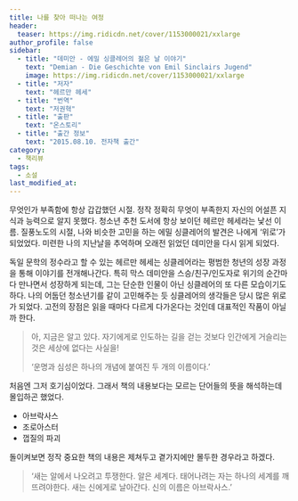 ```yaml
---
title: 나를 찾아 떠나는 여정
header:
  teaser: https://img.ridicdn.net/cover/1153000021/xxlarge
author_profile: false
sidebar:
  - title: "데미안 - 에밀 싱클레어의 젊은 날 이야기"
    text: "Demian - Die Geschichte von Emil Sinclairs Jugend"
    image: https://img.ridicdn.net/cover/1153000021/xxlarge
  - title: "저자"
    text: "헤르만 헤세"
  - title: "번역"
    text: "저권혁"
  - title: "출판"
    text: "온스토리"
  - title: "출간 정보"
    text: "2015.08.10. 전자책 출간"
category:
  - 책리뷰
tags:
  - 소설
last_modified_at:
---
```


무엇인가 부족함에 항상 갑갑했던 시절. 정작 정확히 무엇이 부족한지 자신의 어설픈 지식과 능력으로 알지 못했다. 청소년 추천 도서에 항상 보이던 헤르만 헤세라는 낯선 이름. 질풍노도의 시절, 나와 비슷한 고민을 하는 에밀 싱클레어의 발견은 나에게 ‘위로’가 되었었다. 미련한 나의 지난날을 추억하며 오래전 읽었던 데미안을 다시 읽게 되었다. 

독일 문학의 정수라고 할 수 있는 헤르만 헤세는 싱클레어라는 평범한 청년의 성장 과정을 통해 이야기를 전개해나간다. 특히 막스 데미안을 스승/친구/인도자로 위기의 순간마다 만나면서 성장하게 되는데, 그는 단순한 인물이 아닌 싱클레어의 또 다른 모습이기도 하다. 나의 어둡던 청소년기를 같이 고민해주는 듯 싱클레어의 생각들은 당시 많은 위로가 되었다. 고전의 장점은 읽을 때마다 다르게 다가온다는 것인데 대표적인 작품이 아닐까 한다. 

> 아, 지금은 알고 있다. 자기에게로 인도하는 길을 걷는 것보다 인간에게 거슬리는 것은 세상에 없다는 사실을!
>
> ‘운명과 심성은 하나의 개념에 붙여진 두 개의 이름이다.’ 

처음엔 그저 호기심이었다. 그래서 책의 내용보다는 모르는 단어들의 뜻을 해석하는데 몰입하곤 했었다. 

- 아브락사스
- 조로아스터
- 껍질의 파괴

돌이켜보면 정작 중요한 책의 내용은 제쳐두고 곁가지에만 몰두한 경우라고 하겠다. 

> ‘새는 알에서 나오려고 투쟁한다. 알은 세계다. 태어나려는 자는 하나의 세계를 깨뜨려야한다. 새는 신에게로 날아간다. 신의 이름은 아브락사스.’ 

